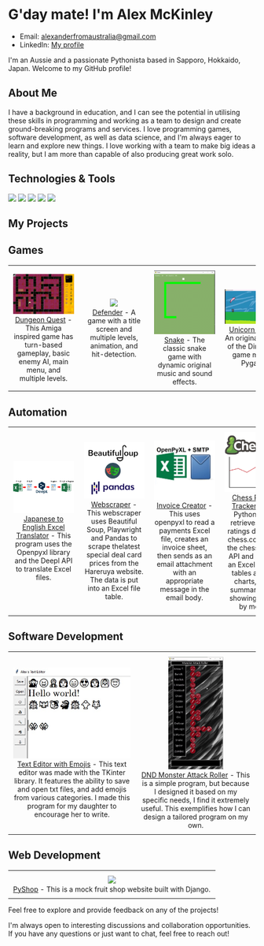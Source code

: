 <meta charset="utf-8">
<meta name="viewport" content="width=device-width, initial-scale=1, shrink-to-fit=no">

<style>
    table {
        width: 100%;
    }
    td {
        word-break: break-word; /* Break long words */
        min-width: 14ch; /* Minimum width of 14 characters */
        padding: 10px; /* Add padding for readability */
    }
</style>

# G'day mate! I'm Alex McKinley
- Email: alexanderfromaustralia@gmail.com
- LinkedIn: [My profile](https://www.linkedin.com/in/alex-mckinley-257266296/)
  
I'm an Aussie and a passionate Pythonista based in Sapporo, Hokkaido, Japan. Welcome to my GitHub profile!

## About Me
I have a background in education, and I can see the potential in utilising these skills in programming and working as a team to design and create ground-breaking programs and services. I love programming games, software development, as well as data science, and I'm always eager to learn and explore new things. I love working with a team to make big ideas a reality, but I am more than capable of also producing great work solo.

## Technologies & Tools
  <img src="https://upload.wikimedia.org/wikipedia/commons/c/c3/Python-logo-notext.svg" height="80">  <img src="https://upload.wikimedia.org/wikipedia/commons/thumb/1/18/ISO_C%2B%2B_Logo.svg/1822px-ISO_C%2B%2B_Logo.svg.png" height="80">  <img src="https://upload.wikimedia.org/wikipedia/commons/thumb/7/75/Django_logo.svg/260px-Django_logo.svg.png" height="80">  <img src="https://upload.wikimedia.org/wikipedia/commons/thumb/8/87/Sql_data_base_with_logo.png/800px-Sql_data_base_with_logo.png?20210130181641" height="80">  <img src="https://upload.wikimedia.org/wikipedia/commons/thumb/6/61/HTML5_logo_and_wordmark.svg/120px-HTML5_logo_and_wordmark.svg.png" height="80">

## My Projects
<h2>Games</h2>
<table>
  <tr>
    <td align="center" style="padding: 10px;">
      <img src="https://github.com/SapporoAlex/Game-Dungeon-Quest/blob/main/assets/preview.gif" style="max-width: 100%; height: auto;">
      <br>
      <a href="https://github.com/SapporoAlex/Game-Dungeon-Quest">Dungeon Quest</a> - This Amiga inspired game has turn-based gameplay, basic enemy AI, main menu, and multiple levels.
    </td>
    <td align="center" style="padding: 10px;">
      <img src="https://github.com/SapporoAlex/Game-Defender/blob/main/assets/preview.gif" style="max-width: 100%; height: auto;">
      <br>
      <a href="https://github.com/SapporoAlex/Game-Defender">Defender</a> - A game with a title screen and multiple levels, animation, and hit-detection.
    </td>
    <td align="center" style="padding: 10px;">
      <img src="https://github.com/SapporoAlex/Game-Snake/blob/main/assets/sample.gif" style="max-width: 100%; height: auto;">
      <br>
      <a href="https://github.com/SapporoAlex/Game-Snake">Snake</a> - The classic snake game with dynamic original music and sound effects.
      <br>
    </td>
    <td align="center" style="padding: 10px;">
      <img src="https://github.com/SapporoAlex/Game-Unicorn-Jump/blob/main/unicorn_jump.gif" style="max-width: 100%; height: auto;">
      <br>
      <a href="https://github.com/SapporoAlex/Game-Unicorn-Jump">Unicorn Jump</a> - An original re-skin of the Dino Jump game made in Pygame.
      <br>
    </td>
  </tr>
</table>

<h2> Automation </h2>
<table>
  <tr>
    <td align="center" style="padding: 10px;">
      <img src="https://github.com/SapporoAlex/Excel-to-Deepl-Translator/blob/main/process.png" style="max-width:100%; height:auto;">
      <br>
      <a href="https://github.com/SapporoAlex/Excel-to-Deepl-Translator">Japanese to English Excel Translator</a> - This program uses the Openpyxl library and the Deepl API to translate Excel files.
    </td>
    <td align="center" style="padding: 10px;">
      <img src="https://github.com/SapporoAlex/MTG-new-card-price-webscraper/blob/main/preview.png" style="max-width:100%; height:auto;">
      <br>
      <a href="https://github.com/SapporoAlex/MTG-new-card-price-webscraper/blob/main/README.md">Webscraper</a> - This webscraper uses Beautiful Soup, Playwright and Pandas to scrape thelatest special deal card prices from the Hareruya website. The data is put into an Excel file table.
    </td>
    <td align="center" style="padding: 10px;">
      <img src="https://github.com/SapporoAlex/Automated-Invoice/blob/main/preview.jpg" style="max-width:100%; height:auto;">
      <br>
      <a href="https://github.com/SapporoAlex/Automated-Invoice">Invoice Creator</a> - This uses openpyxl to read a payments Excel file, creates an invoice sheet, then sends as an email attachment with an appropriate message in the email body.
    </>
    <td align="center" style="padding: 10px;">
      <img src="https://github.com/SapporoAlex/Chess-Ratings-Tracker-with-Chess.com-API/blob/main/previewchess.jpg" style="max-width:100%; height:auto;">
      <br>
      <a href="https://github.com/SapporoAlex/Chess-Ratings-Tracker-with-Chess.com-API">Chess Ratings Tracker</a> - This Python script retrieves chess ratings data from chess.com using the chessdotcom API and updates an Excel file with tables and line charts, and a summary sheet showing ratings by month.
    </td>
  </tr>
</table>


<h2> Software Development </h2>
<table>
  <tr>
    <td align="center" style="padding: 10px;">
      <img src="https://github.com/SapporoAlex/Text-Editor-with-Emojis/blob/main/sample.jpg" style="max-width:100%; height:auto;">
      <br>
      <a href="https://github.com/SapporoAlex/Text-Editor-with-Emojis">Text Editor with Emojis</a> - This text editor was made with the TKinter library. It features the ability to save and open txt files, and add emojis from various categories. I made this program for my daughter to encourage her to write.
    </td>
    <td align="center" style="padding: 10px;">
      <img src="https://github.com/SapporoAlex/DND-Monster-Attack-Roller-GUI/blob/main/MAR%20Assets/Other/preview.gif" style="max-width:50%; max-height:50%;">
      <br>
      <a href="https://github.com/SapporoAlex/DND-Monster-Attack-Roller-GUI">DND Monster Attack Roller</a> - This is a simple program, but because I designed it based on my specific needs, I find it extremely useful. This exemplifies how I can design a tailored program on my own.
    </td>
  </tr>
</table>

<h2> Web Development </h2>
<table>
  <tr>
    <td align="center" style="padding: 10px;">
      <img src="https://github.com/SapporoAlex/PyShop-Website-Made-in-Django/blob/main/Preview.jpg?raw=true" style="max-width:100%; height:auto;">
      <br>
      <a href="https://github.com/SapporoAlex/PyShop-Website-Made-in-Django">PyShop</a> - This is a mock fruit shop website built with Django.
    </td>
  </tr>
</table>

Feel free to explore and provide feedback on any of the projects!

I'm always open to interesting discussions and collaboration opportunities. If you have any questions or just want to chat, feel free to reach out!
